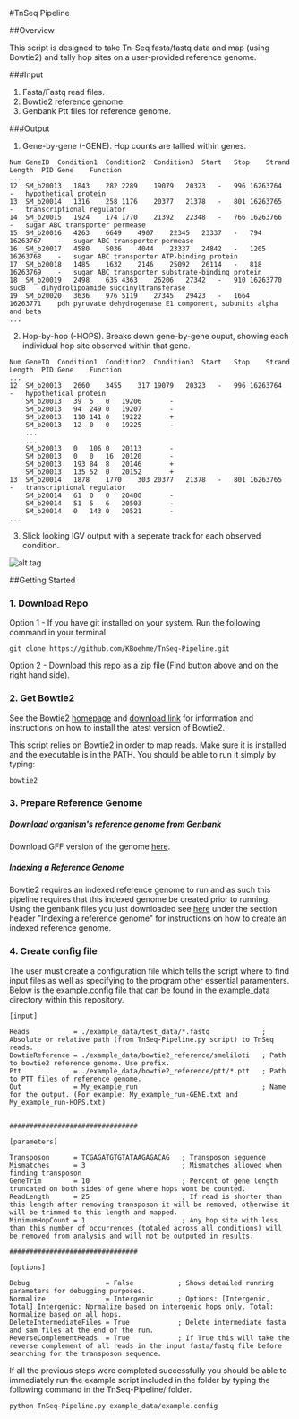 
#TnSeq Pipeline


##Overview

This script is designed to take Tn-Seq fasta/fastq data and map (using Bowtie2) and tally hop sites on a user-provided reference genome.

###Input
1. Fasta/Fastq read files.
2. Bowtie2 reference genome.
3. Genbank Ptt files for reference genome.

###Output

1. Gene-by-gene (-GENE). Hop counts are tallied within genes.
```
Num	GeneID	Condition1	Condition2	Condition3	Start	Stop	Strand	Length	PID	Gene	Function
...
12	SM_b20013	1843	282	2289	19079	20323	-	996	16263764	-	hypothetical protein
13	SM_b20014	1316	258	1176	20377	21378	-	801	16263765	-	transcriptional regulator
14	SM_b20015	1924	174	1770	21392	22348	-	766	16263766	-	sugar ABC transporter permease
15	SM_b20016	4263	6649	4907	22345	23337	-	794	16263767	-	sugar ABC transporter permease
16	SM_b20017	4580	5036	4044	23337	24842	-	1205	16263768	-	sugar ABC transporter ATP-binding protein
17	SM_b20018	1485	1632	2146	25092	26114	-	818	16263769	-	sugar ABC transporter substrate-binding protein
18	SM_b20019	2498	635	4363	26206	27342	-	910	16263770	sucB	dihydrolipoamide succinyltransferase
19	SM_b20020	3636	976	5119	27345	29423	-	1664	16263771	pdh	pyruvate dehydrogenase E1 component, subunits alpha and beta
...
```

2. Hop-by-hop (-HOPS). Breaks down gene-by-gene ouput, showing each individual hop site observed within that gene.
```
Num	GeneID	Condition1	Condition2	Condition3	Start	Stop	Strand	Length	PID	Gene	Function
...
12	SM_b20013	2660	3455	317	19079	20323	-	996	16263764	-	hypothetical protein
	SM_b20013	39	5	0	19206		-
	SM_b20013	94	249	0	19207		-
	SM_b20013	110	141	0	19222		+
	SM_b20013	12	0	0	19225		-
	...
	...
	SM_b20013	0	106	0	20113		-
	SM_b20013	0	0	16	20120		-
	SM_b20013	193	84	8	20146		+
	SM_b20013	135	52	0	20152		+
13	SM_b20014	1878	1770	303	20377	21378	-	801	16263765	-	transcriptional regulator
	SM_b20014	61	0	0	20480		-
	SM_b20014	51	5	6	20503		-
	SM_b20014	0	143	0	20521		-
...
```

3. Slick looking IGV output with a seperate track for each observed condition.

![alt tag](http://psoda4.cs.byu.edu/~griffitts/public_html/igv_tnseq.png)

##Getting Started

### 1. Download Repo

Option 1 - If you have git installed on your system. Run the following command in your terminal

```
git clone https://github.com/KBoehme/TnSeq-Pipeline.git
```

Option 2 - Download this repo as a zip file (Find button above and on the right hand side).


### 2. Get Bowtie2

See the Bowtie2 [homepage](http://bowtie-bio.sourceforge.net/bowtie2/index.shtml) and [download link](http://sourceforge.net/projects/bowtie-bio/files/bowtie2/) for information and instructions on how to install the latest version of Bowtie2.

This script relies on Bowtie2 in order to map reads. Make sure it is installed and the executable is in the PATH. You should be able to run it simply by typing:
```
bowtie2
```

### 3. Prepare Reference Genome

##### Download organism's reference genome from Genbank

Download GFF version of the genome [here](http://www.ncbi.nlm.nih.gov/guide/howto/dwn-genome/).

##### Indexing a Reference Genome
 Bowtie2 requires an indexed reference genome to run and as such this pipeline requires that this indexed genome be created prior to running. Using the genbank files you just downloaded see [here](http://bowtie-bio.sourceforge.net/bowtie2/manual.shtml#getting-started-with-bowtie-2-lambda-phage-example)
 under the section header "Indexing a reference genome" for instructions on how to create an indexed reference genome.


### 4. Create config file

The user must create a configuration file which tells the script where to find input files as well as specifying to the program other essential paramenters. Below is the example.config file that can be found in the example_data directory within this repository.
```
[input]

Reads           = ./example_data/test_data/*.fastq             ; Absolute or relative path (from TnSeq-Pipeline.py script) to TnSeq reads.
BowtieReference = ./example_data/bowtie2_reference/smeliloti   ; Path to bowtie2 reference genome. Use prefix.
Ptt             = ./example_data/bowtie2_reference/ptt/*.ptt   ; Path to PTT files of reference genome.
Out             = My_example_run                               ; Name for the output. (For example: My_example_run-GENE.txt and My_example_run-HOPS.txt)


################################

[parameters]

Transposon      = TCGAGATGTGTATAAGAGACAG   ; Transposon sequence
Mismatches      = 3                        ; Mismatches allowed when finding transposon
GeneTrim        = 10                       ; Percent of gene length truncated on both sides of gene where hops wont be counted.
ReadLength      = 25                       ; If read is shorter than this length after removing transposon it will be removed, otherwise it will be trimmed to this length and mapped.
MinimumHopCount = 1                        ; Any hop site with less than this number of occurrences (totaled across all conditions) will be removed from analysis and will not be outputed in results.

################################

[options]

Debug                   = False           ; Shows detailed running parameters for debugging purposes.
Normalize               = Intergenic      ; Options: [Intergenic, Total] Intergenic: Normalize based on intergenic hops only. Total: Normalize based on all hops.
DeleteIntermediateFiles = True            ; Delete intermediate fasta and sam files at the end of the run.
ReverseComplementReads  = True            ; If True this will take the reverse complement of all reads in the input fasta/fastq file before searching for the transposon sequence.
```

If all the previous steps were completed successfully you should be able to immediately run the example script included in the folder by typing the following command in the TnSeq-Pipeline/ folder.

```
python TnSeq-Pipeline.py example_data/example.config 
```



